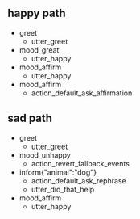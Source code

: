 
## happy path               
* greet              
  - utter_greet
* mood_great              
  - utter_happy
* mood_affirm
  - utter_happy
* mood_affirm
  - action_default_ask_affirmation
  
## sad path          
* greet
  - utter_greet             
* mood_unhappy
  - action_revert_fallback_events
* inform{"animal":"dog"}  
  - action_default_ask_rephrase
  - utter_did_that_help
* mood_affirm
  - utter_happy
